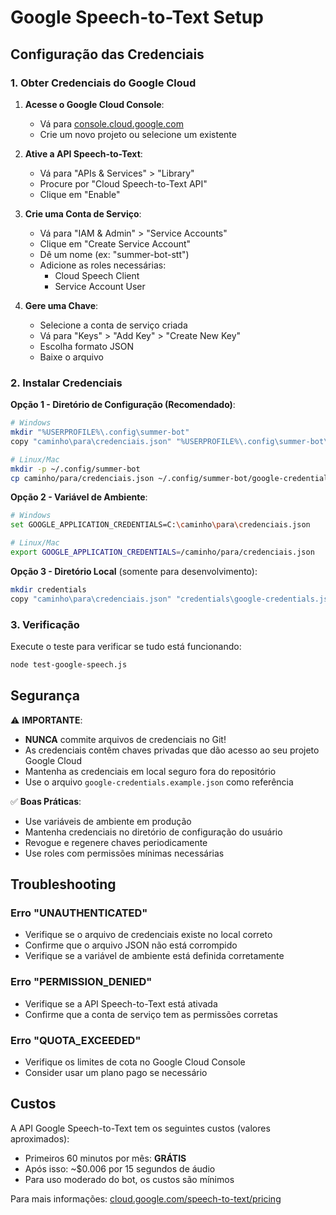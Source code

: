 # Google Speech-to-Text Setup

## Configuração das Credenciais

### 1. Obter Credenciais do Google Cloud

1. **Acesse o Google Cloud Console**:
   - Vá para [console.cloud.google.com](https://console.cloud.google.com)
   - Crie um novo projeto ou selecione um existente

2. **Ative a API Speech-to-Text**:
   - Vá para "APIs & Services" > "Library"
   - Procure por "Cloud Speech-to-Text API"
   - Clique em "Enable"

3. **Crie uma Conta de Serviço**:
   - Vá para "IAM & Admin" > "Service Accounts"
   - Clique em "Create Service Account"
   - Dê um nome (ex: "summer-bot-stt")
   - Adicione as roles necessárias:
     - Cloud Speech Client
     - Service Account User

4. **Gere uma Chave**:
   - Selecione a conta de serviço criada
   - Vá para "Keys" > "Add Key" > "Create New Key"
   - Escolha formato JSON
   - Baixe o arquivo

### 2. Instalar Credenciais

**Opção 1 - Diretório de Configuração (Recomendado)**:
```bash
# Windows
mkdir "%USERPROFILE%\.config\summer-bot"
copy "caminho\para\credenciais.json" "%USERPROFILE%\.config\summer-bot\google-credentials.json"

# Linux/Mac
mkdir -p ~/.config/summer-bot
cp caminho/para/credenciais.json ~/.config/summer-bot/google-credentials.json
```

**Opção 2 - Variável de Ambiente**:
```bash
# Windows
set GOOGLE_APPLICATION_CREDENTIALS=C:\caminho\para\credenciais.json

# Linux/Mac
export GOOGLE_APPLICATION_CREDENTIALS=/caminho/para/credenciais.json
```

**Opção 3 - Diretório Local** (somente para desenvolvimento):
```bash
mkdir credentials
copy "caminho\para\credenciais.json" "credentials\google-credentials.json"
```

### 3. Verificação

Execute o teste para verificar se tudo está funcionando:
```bash
node test-google-speech.js
```

## Segurança

⚠️ **IMPORTANTE**: 
- **NUNCA** commite arquivos de credenciais no Git!
- As credenciais contêm chaves privadas que dão acesso ao seu projeto Google Cloud
- Mantenha as credenciais em local seguro fora do repositório
- Use o arquivo `google-credentials.example.json` como referência

✅ **Boas Práticas**:
- Use variáveis de ambiente em produção
- Mantenha credenciais no diretório de configuração do usuário
- Revogue e regenere chaves periodicamente
- Use roles com permissões mínimas necessárias

## Troubleshooting

### Erro "UNAUTHENTICATED"
- Verifique se o arquivo de credenciais existe no local correto
- Confirme que o arquivo JSON não está corrompido
- Verifique se a variável de ambiente está definida corretamente

### Erro "PERMISSION_DENIED"
- Verifique se a API Speech-to-Text está ativada
- Confirme que a conta de serviço tem as permissões corretas

### Erro "QUOTA_EXCEEDED"
- Verifique os limites de cota no Google Cloud Console
- Consider usar um plano pago se necessário

## Custos

A API Google Speech-to-Text tem os seguintes custos (valores aproximados):
- Primeiros 60 minutos por mês: **GRÁTIS**
- Após isso: ~$0.006 por 15 segundos de áudio
- Para uso moderado do bot, os custos são mínimos

Para mais informações: [cloud.google.com/speech-to-text/pricing](https://cloud.google.com/speech-to-text/pricing)
